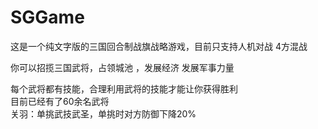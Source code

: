 # SGGame

这是一个纯文字版的三国回合制战旗战略游戏，目前只支持人机对战 4方混战<br>

你可以招揽三国武将，占领城池 ，发展经济 发展军事力量<br>

每个武将都有技能，合理利用武将的技能才能让你获得胜利<br>
目前已经有了60余名武将<br>
关羽：单挑武技武圣，单挑时对方防御下降20%<br>
